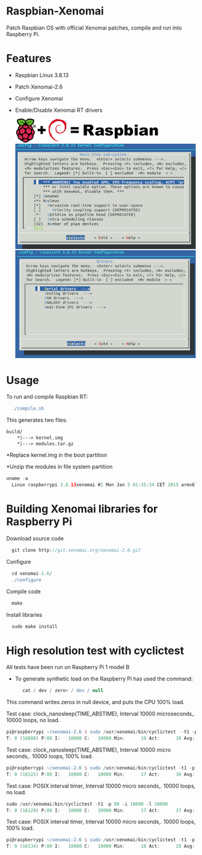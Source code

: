 Raspbian-Xenomai
=================
Patch Raspbian OS with official Xenomai patches, compile and run into Raspberry Pi.

Features
========
* Raspbian Linux 3.8.13

* Patch Xenomai-2.6

* Configure Xenomai

* Enable/Disable Xenomai RT drivers
  
  ![Config RT](screenshots/raspbian_logo.png)
  ![Config drivers](screenshots/xenomai-config.png)
  ![Config RT](screenshots/config-drivers.png)

Usage
=====
To run and compile Raspbian RT:

```groovy
  ./compile.sh
```
This generates two files:
  
    build/
        *|---> kernel.img   
        *|---> modules.tar.gz
        
  *Replace kernel.img in the boot partition
  
  *Unzip the modules in file system partition

```groovy
uname -a 
  Linux raspberrypi 3.8.13xenomai #1 Mon Jan 5 01:35:34 CET 2015 armv6l GNU/Linux
```
Building Xenomai libraries for Raspberry Pi
============================================

Download source code

```groovy
  git clone http://git.xenomai.org/xenomai-2.6.git
```
Configure

```groovy
  cd xenomai-2.6/
  ./configure
```
Compile code
```groovy
  make
```
Install libraries

```groovy
  sudo make install
```

# High resolution test with cyclictest

All tests have been run on Raspberry Pi 1 model B

* To generate synthetic load on the Raspberry Pi has used the command: 
```groovy
      cat / dev / zero> / dev / null
```
  This command writes zeros in null device, and puts the CPU 100% load.

Test case: clock_nanosleep(TIME_ABSTIME), Interval 10000 microseconds,. 10000 loops, no load.
```groovy
pi@raspberrypi ~/xenomai-2.6 $ sudo /usr/xenomai/bin/cyclictest  -t1 -p 80 -n -i 10000 -l 10000
T: 0 (16088) P:80 I:   10000 C:   10000 Min:      19 Act:      36 Avg:      15 Max:      50
```
Test case: clock_nanosleep(TIME_ABSTIME), Interval 10000 micro seconds,. 10000 loops, 100% load.
```groovy
pi@raspberrypi ~/xenomai-2.6 $ sudo /usr/xenomai/bin/cyclictest -t1 -p 80 -n -i 10000 -l 10000         
T: 0 (16125) P:80 I:   10000 C:   10000 Min:      17 Act:      36 Avg:      15 Max:      51
```
Test case: POSIX interval timer, Interval 10000 micro seconds,. 10000 loops, no load.
```groovy
sudo /usr/xenomai/bin/cyclictest -t1 -p 80 -i 10000 -l 10000
T: 0 (16129) P:80 I:   10000 C:   10000 Min:      17 Act:      37 Avg:      17 Max:      51
```
Test case: POSIX interval timer, Interval 10000 micro seconds,. 10000 loops, 100% load.
```groovy
pi@raspberrypi ~/xenomai-2.6 $ sudo /usr/xenomai/bin/cyclictest -t1 -p 80 -i 10000 -l 10000
T: 0 (16134) P:80 I:   10000 C:   10000 Min:      18 Act:      28 Avg:      15 Max:      50
```
